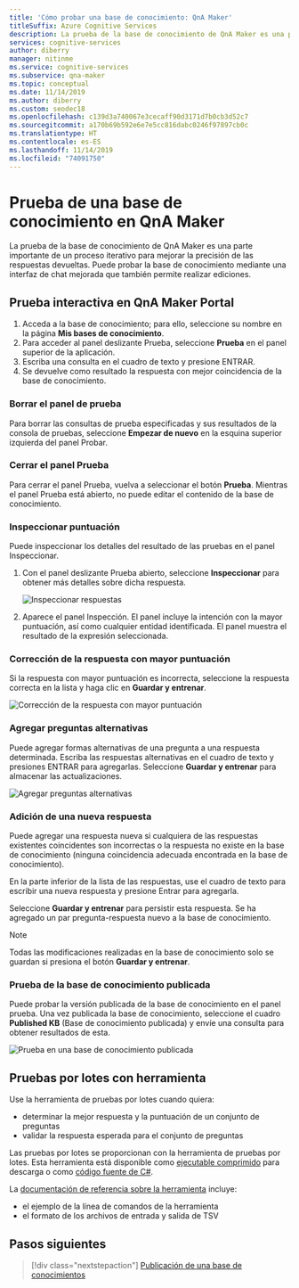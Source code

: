 ```yaml
---
title: 'Cómo probar una base de conocimiento: QnA Maker'
titleSuffix: Azure Cognitive Services
description: La prueba de la base de conocimiento de QnA Maker es una parte importante de un proceso iterativo para mejorar la precisión de las respuestas devueltas. Puede probar la base de conocimiento mediante una interfaz de chat mejorada que también permite realizar ediciones.
services: cognitive-services
author: diberry
manager: nitinme
ms.service: cognitive-services
ms.subservice: qna-maker
ms.topic: conceptual
ms.date: 11/14/2019
ms.author: diberry
ms.custom: seodec18
ms.openlocfilehash: c139d3a740067e3cecaff90d3171d7b0cb3d52c7
ms.sourcegitcommit: a170b69b592e6e7e5cc816dabc0246f97897cb0c
ms.translationtype: HT
ms.contentlocale: es-ES
ms.lasthandoff: 11/14/2019
ms.locfileid: "74091750"
---
```

# <a name="test-your-knowledge-base-in-qna-maker"></a>Prueba de una base de conocimiento en QnA Maker

La prueba de la base de conocimiento de QnA Maker es una parte importante de un proceso iterativo para mejorar la precisión de las respuestas devueltas. Puede probar la base de conocimiento mediante una interfaz de chat mejorada que también permite realizar ediciones.

## <a name="interactively-test-in-qna-maker-portal"></a>Prueba interactiva en QnA Maker Portal

1. Acceda a la base de conocimiento; para ello, seleccione su nombre en la página **Mis bases de conocimiento**.
1. Para acceder al panel deslizante Prueba, seleccione **Prueba** en el panel superior de la aplicación.
1. Escriba una consulta en el cuadro de texto y presione ENTRAR.
1. Se devuelve como resultado la respuesta con mejor coincidencia de la base de conocimiento.

### <a name="clear-test-panel"></a>Borrar el panel de prueba

Para borrar las consultas de prueba especificadas y sus resultados de la consola de pruebas, seleccione **Empezar de nuevo** en la esquina superior izquierda del panel Probar.

### <a name="close-test-panel"></a>Cerrar el panel Prueba

Para cerrar el panel Prueba, vuelva a seleccionar el botón **Prueba**. Mientras el panel Prueba está abierto, no puede editar el contenido de la base de conocimiento.

### <a name="inspect-score"></a>Inspeccionar puntuación

Puede inspeccionar los detalles del resultado de las pruebas en el panel Inspeccionar.

1.  Con el panel deslizante Prueba abierto, seleccione **Inspeccionar** para obtener más detalles sobre dicha respuesta.

    ![Inspeccionar respuestas](../media/qnamaker-how-to-test-kb/inspect.png)

2.  Aparece el panel Inspección. El panel incluye la intención con la mayor puntuación, así como cualquier entidad identificada. El panel muestra el resultado de la expresión seleccionada.

### <a name="correct-the-top-scoring-answer"></a>Corrección de la respuesta con mayor puntuación

Si la respuesta con mayor puntuación es incorrecta, seleccione la respuesta correcta en la lista y haga clic en **Guardar y entrenar**.

![Corrección de la respuesta con mayor puntuación](../media/qnamaker-how-to-test-kb/choose-answer.png)

### <a name="add-alternate-questions"></a>Agregar preguntas alternativas

Puede agregar formas alternativas de una pregunta a una respuesta determinada. Escriba las respuestas alternativas en el cuadro de texto y presiones ENTRAR para agregarlas. Seleccione **Guardar y entrenar** para almacenar las actualizaciones.

![Agregar preguntas alternativas](../media/qnamaker-how-to-test-kb/add-alternate-question.png)

### <a name="add-a-new-answer"></a>Adición de una nueva respuesta

Puede agregar una respuesta nueva si cualquiera de las respuestas existentes coincidentes son incorrectas o la respuesta no existe en la base de conocimiento (ninguna coincidencia adecuada encontrada en la base de conocimiento). 

En la parte inferior de la lista de las respuestas, use el cuadro de texto para escribir una nueva respuesta y presione Entrar para agregarla. 

Seleccione **Guardar y entrenar** para persistir esta respuesta. Se ha agregado un par pregunta-respuesta nuevo a la base de conocimiento. 

> [!NOTE]
> Todas las modificaciones realizadas en la base de conocimiento solo se guardan si presiona el botón **Guardar y entrenar**.

### <a name="test-the-published-knowledge-base"></a>Prueba de la base de conocimiento publicada

Puede probar la versión publicada de la base de conocimiento en el panel prueba. Una vez publicada la base de conocimiento, seleccione el cuadro **Published KB** (Base de conocimiento publicada) y envíe una consulta para obtener resultados de esta.

![Prueba en una base de conocimiento publicada](../media/qnamaker-how-to-test-kb/test-against-published-kb.png)

## <a name="batch-test-with-tool"></a>Pruebas por lotes con herramienta

Use la herramienta de pruebas por lotes cuando quiera:

* determinar la mejor respuesta y la puntuación de un conjunto de preguntas
* validar la respuesta esperada para el conjunto de preguntas

Las pruebas por lotes se proporcionan con la herramienta de pruebas por lotes. Esta herramienta está disponible como [ejecutable comprimido](https://aka.ms/qnamakerbatchtestingtool) para descarga o como [código fuente de C#](https://github.com/Azure-Samples/cognitive-services-qnamaker-csharp/tree/master/documentation-samples/batchtesting). 

La [documentación de referencia sobre la herramienta](../reference-tsv-format-batch-testing.md) incluye:

* el ejemplo de la línea de comandos de la herramienta
* el formato de los archivos de entrada y salida de TSV 

## <a name="next-steps"></a>Pasos siguientes

> [!div class="nextstepaction"]
> [Publicación de una base de conocimientos](./publish-knowledge-base.md)
